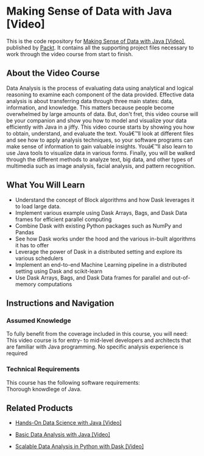 # Making Sense of Data with Java [Video]
This is the code repository for [Making Sense of Data with Java [Video]](https://www.packtpub.com/big-data-and-business-intelligence/making-sense-data-java-video?utm_source=github&utm_medium=repository&utm_campaign=9781788396288), published by [Packt](https://www.packtpub.com/?utm_source=github). It contains all the supporting project files necessary to work through the video course from start to finish.
## About the Video Course
Data Analysis is the process of evaluating data using analytical and logical reasoning to examine each component of the data provided. Effective data analysis is about transferring data through three main states: data, information, and knowledge. This matters because people become overwhelmed by large amounts of data. But, don't fret, this video course will be your companion and show you how to model and visualize your data efficiently with Java in a jiffy. 
This video course starts by showing you how to obtain, understand, and evaluate the text. Youâ€™ll look at different files and see how to apply analysis techniques, so your software programs can make sense of information to gain valuable insights. Youâ€™ll also learn to use Java tools to visualize data in various forms. Finally, you will be walked through the different methods to analyze text, big data, and other types of multimedia such as image analysis, facial analysis, and pattern recognition.



<H2>What You Will Learn</H2>
<DIV class=book-info-will-learn-text>
<UL>
<LI>Understand the concept of Block algorithms and how Dask leverages it to load large data. 
<LI>Implement various example using Dask Arrays, Bags, and Dask Data frames for efficient parallel computing 
<LI>Combine Dask with existing Python packages such as NumPy and Pandas 
<LI>See how Dask works under the hood and the various in-built algorithms it has to offer 
<LI>Leverage the power of Dask in a distributed setting and explore its various schedulers 
<LI>Implement an end-to-end Machine Learning pipeline in a distributed setting using Dask and scikit-learn 
<LI>Use Dask Arrays, Bags, and Dask Data frames for parallel and out-of-memory computations </LI></UL></DIV>

## Instructions and Navigation
### Assumed Knowledge
To fully benefit from the coverage included in this course, you will need:<br/>
This video course is for entry- to mid-level developers and architects that are familiar with Java programming. No specific analysis experience is required
### Technical Requirements
This course has the following software requirements:<br/>
Thorough knowdlege of Java.

## Related Products
* [Hands-On Data Science with Java [Video]](https://www.packtpub.com/big-data-and-business-intelligence/hands-data-science-java-video?utm_source=github&utm_medium=repository&utm_campaign=9781787125346)

* [Basic Data Analysis with Java [Video]](https://www.packtpub.com/application-development/practical-opencv-3-image-processing-python-video?utm_source=github&utm_medium=repository&utm_campaign=9781787126428)

* [Scalable Data Analysis in Python with Dask [Video]](https://www.packtpub.com/web-development/scalable-data-analysis-python-dask-video?utm_source=github&utm_medium=repository&utm_campaign=9781789808926)

